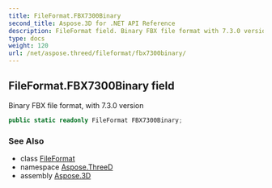```yaml
---
title: FileFormat.FBX7300Binary
second_title: Aspose.3D for .NET API Reference
description: FileFormat field. Binary FBX file format with 7.3.0 version
type: docs
weight: 120
url: /net/aspose.threed/fileformat/fbx7300binary/
---
```

## FileFormat.FBX7300Binary field

Binary FBX file format, with 7.3.0 version

```csharp
public static readonly FileFormat FBX7300Binary;
```

### See Also

* class [FileFormat](../)
* namespace [Aspose.ThreeD](../../../aspose.threed/)
* assembly [Aspose.3D](../../../)


